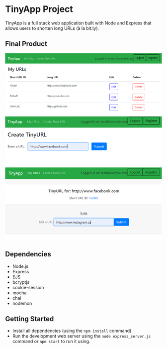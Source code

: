 # TinyApp Project

TinyApp is a full stack web application built with Node and Express that allows users to shorten long URLs (à la bit.ly).

## Final Product

!["Tinyapp URL main page (List of short and long URLs linked to the user."](https://github.com/jhssttj/tinyapp/blob/master/docs/urls-page.PNG?raw=true)
!["Tinyapp URL new page (Add URL link to create a shortened URL link."](https://github.com/jhssttj/tinyapp/blob/master/docs/urls-new.PNG?raw=true)
!["Tinyapp URL edit page (Update current shortened URL link to direct to different long URL link."](https://github.com/jhssttj/tinyapp/blob/master/docs/urls-edit.PNG?raw=true)

## Dependencies

- Node.js
- Express
- EJS
- bcryptjs
- cookie-session
- mocha
- chai
- nodemon

## Getting Started

- Install all dependencies (using the `npm install` command).
- Run the development web server using the `node express_server.js` command or `npm start` to run it using.